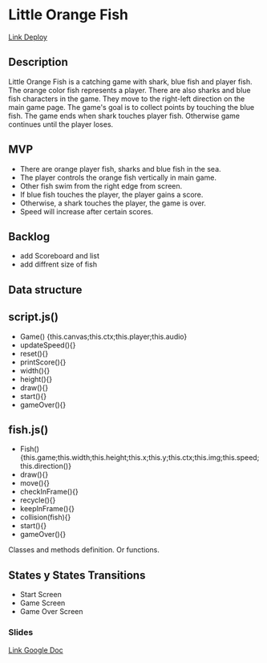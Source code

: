# Little Orange Fish

[Link Deploy](https://nevraka.github.io/Little-Orange-Fish/)

## Description

Little Orange Fish is a catching game with shark, blue fish and player fish. The orange color fish represents a player.
There are also sharks and blue fish characters in the game. They move to the right-left direction on the main game page.
The game's goal is to collect points by touching the blue fish.
The game ends when shark touches player fish. Otherwise game continues until the player loses.

## MVP

- There are orange player fish, sharks and blue fish in the sea.
- The player controls the orange fish vertically in main game.
- Other fish swim from the right edge from screen.
- If blue fish touches the player, the player gains a score.
- Otherwise, a shark touches the player, the game is over.
- Speed will increase after certain scores.

## Backlog

- add Scoreboard and list
- add diffrent size of fish

## Data structure

## script.js()

- Game() {this.canvas;this.ctx;this.player;this.audio}
- updateSpeed(){}
- reset(){}
- printScore(){}
- width(){}
- height(){}
- draw(){}
- start(){}
- gameOver(){}

## fish.js()

- Fish(){this.game;this.width;this.height;this.x;this.y;this.ctx;this.img;this.speed;this.direction()}
- draw(){}
- move(){}
- checkInFrame(){}
- recycle(){}
- keepInFrame(){}
- collision(fish){}
- start(){}
- gameOver(){}

Classes and methods definition. Or functions.

## States y States Transitions

- Start Screen
- Game Screen
- Game Over Screen

### Slides

[Link Google Doc](https://docs.google.com/presentation/d/13Y5z4_iVt_VWFA24dCejnMPTwRXE19nixSCiUSF2oyg/edit?usp=sharing)
